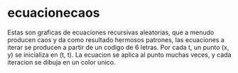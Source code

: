 # ecuacionecaos
Estas son graficas de ecuaciones recursivas aleatorias, que a menudo producen caos y da como resultado hermosos patrones, las ecuaciones a iterar se producen a partir de un codigo de 6 letras. Por cada t, un punto (x, y) se inicializa en (t, t). La ecuacion se aplica al punto muchas veces, y cada iteracion se dibuja en un color unico.
